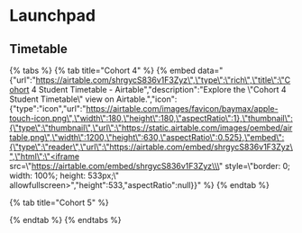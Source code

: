 # Launchpad

## Timetable

{% tabs %}
{% tab title="Cohort 4" %}
{% embed data="{\"url\":\"https://airtable.com/shrgycS836v1F3Zyz\",\"type\":\"rich\",\"title\":\"Cohort 4 Student Timetable - Airtable\",\"description\":\"Explore the \\\"Cohort 4 Student Timetable\\\" view on Airtable.\",\"icon\":{\"type\":\"icon\",\"url\":\"https://airtable.com/images/favicon/baymax/apple-touch-icon.png\",\"width\":180,\"height\":180,\"aspectRatio\":1},\"thumbnail\":{\"type\":\"thumbnail\",\"url\":\"https://static.airtable.com/images/oembed/airtable.png\",\"width\":1200,\"height\":630,\"aspectRatio\":0.525},\"embed\":{\"type\":\"reader\",\"url\":\"https://airtable.com/embed/shrgycS836v1F3Zyz\",\"html\":\"<iframe src=\\\"https://airtable.com/embed/shrgycS836v1F3Zyz\\\" style=\\\"border: 0; width: 100%; height: 533px;\\\" allowfullscreen></iframe>\",\"height\":533,\"aspectRatio\":null}}" %}
{% endtab %}

{% tab title="Cohort 5" %}

{% endtab %}
{% endtabs %}


